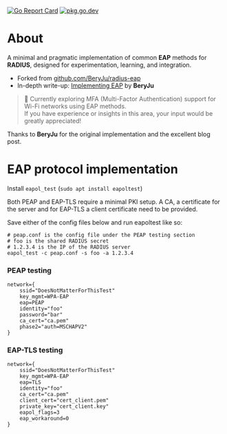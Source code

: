 [![Go Report Card](https://goreportcard.com/badge/github.com/Ctere1/radius-eap)](https://goreportcard.com/report/github.com/Ctere1/radius-eap)
[![pkg.go.dev](https://pkg.go.dev/badge/github.com/Ctere1/radius-eap)](https://pkg.go.dev/github.com/Ctere1/radius-eap)

# About

A minimal and pragmatic implementation of common **EAP** methods for **RADIUS**, designed for experimentation, learning, and integration.

- Forked from [github.com/BeryJu/radius-eap](https://github.com/BeryJu/radius-eap)
- In-depth write-up: [Implementing EAP](https://beryju.io/blog/2025-05-implementing-eap/) by **BeryJu**

> 🧪 Currently exploring MFA (Multi-Factor Authentication) support for Wi-Fi networks using EAP methods.  
> If you have experience or insights in this area, your input would be greatly appreciated!

Thanks to **BeryJu** for the original implementation and the excellent blog post.

# EAP protocol implementation

Install `eapol_test` (`sudo apt install eapoltest`)

Both PEAP and EAP-TLS require a minimal PKI setup. A CA, a certificate for the server and for EAP-TLS a client certificate need to be provided.

Save either of the config files below and run eapoltest like so:

```
# peap.conf is the config file under the PEAP testing section
# foo is the shared RADIUS secret
# 1.2.3.4 is the IP of the RADIUS server
eapol_test -c peap.conf -s foo -a 1.2.3.4
```

### PEAP testing

```
network={
    ssid="DoesNotMatterForThisTest"
    key_mgmt=WPA-EAP
    eap=PEAP
    identity="foo"
    password="bar"
    ca_cert="ca.pem"
    phase2="auth=MSCHAPV2"
}
```

### EAP-TLS testing

```
network={
    ssid="DoesNotMatterForThisTest"
    key_mgmt=WPA-EAP
    eap=TLS
    identity="foo"
    ca_cert="ca.pem"
    client_cert="cert_client.pem"
    private_key="cert_client.key"
    eapol_flags=3
    eap_workaround=0
}
```
